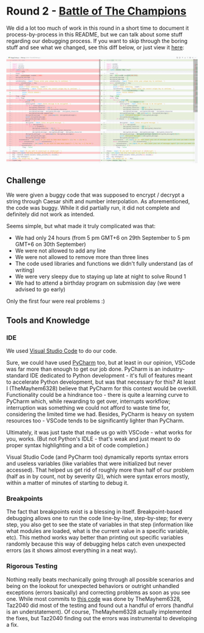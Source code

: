 # Round 2 - [Battle of The Champions](README-Official.md)

We did a lot too much of work in this round in a short time to document it process-by-process in this README, but we can talk about some stuff regarding our debugging process. If you want to skip through the boring stuff and see what we changed, see this diff below, or just view it [here](https://github.com/TheMayhem6328/scholastica-pyfest22/compare/fd1fb5d..c8fdb80?diff=split):

![Diff between buggy code (left) and fixed code (right)](DiffPreview.png)

## Challenge

We were given a buggy code that was supposed to encrypt / decrypt a string through Caesar shift and number interpolation. As aforementioned, the code was buggy. While it did partially run, it did not complete and definitely did not work as intended.

Seems simple, but what made it truly complicated was that:

- We had only 24 hours (from 5 pm GMT+6 on 29th September to 5 pm GMT+6 on 30th September)
- We were not allowed to add any line
- We were not allowed to remove more than three lines
- The code used libraries and functions we didn't fully understand (as of writing)
- We were very sleepy due to staying up late at night to solve Round 1
- We had to attend a birthday program on submission day (we were advised to go early)

Only the first four were real problems :)

## Tools and Knowledge

### IDE

We used [Visual Studio Code](https://code.visualstudio.com/) to do our code.

Sure, we could have used [PyCharm](https://www.jetbrains.com/pycharm/) too, but at least in our opinion, VSCode was far more than enough to get our job done. PyCharm is an industry-standard IDE dedicated to Python development - it's full of features meant to accelerate Python development, but was that necessary for this? At least I (TheMayhem6328) believe that PyCharm for this contest would be overkill. Functionality could be a hindrance too - there is quite a learning curve to PyCharm which, while rewarding to get over, interrupts workflow; interruption was something we could not afford to waste time for, considering the limited time we had. Besides, PyCharm is heavy on system resources too - VSCode tends to be significantly lighter than PyCharm.

Ultimately, it was just taste that made us go with VSCode - what works for you, works. (But not Python's IDLE - that's weak and just meant to do proper syntax highlighting and a bit of code completion.)

Visual Studio Code (and PyCharm too) dynamically reports syntax errors and useless variables (like variables that were initialized but never accessed). That helped us get rid of roughly more than half of our problem (half as in by count, not by severity 😛), which were syntax errors mostly, within a matter of minutes of starting to debug it.

### Breakpoints

The fact that breakpoints exist is a blessing in itself. Breakpoint-based debugging allows one to run the code line-by-line, step-by-step; for every step, you also get to see the state of variables in that step (information like what modules are loaded, what is the current value in a specific variable, etc). This method works way better than printing out specific variables randomly because this way of debugging helps catch even unexpected errors (as it shows almost everything in a neat way).

### Rigorous Testing

Nothing really beats mechanically going through all possible scenarios and being on the lookout for unexpected behaviors or outright unhandled exceptions (errors basically) and correcting problems as soon as you see one. While most commits to [this code](Main.py) was done by TheMayhem6328, Taz2040 did most of the testing and found out a handful of errors (handful is an understatement). Of course, TheMayhem6328 actually implemented the fixes, but Taz2040 finding out the errors was instrumental to developing a fix.
